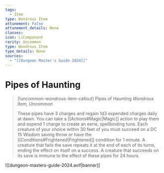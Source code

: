```yaml
---
tags:
  - Item
type: Wondrous Item
attunement: False
attunement_details: None
classes:
icon: LiComponent
rarity: Uncommon
type: Wondrous Item
type_details: None
sources: 
  - "[[Dungeon Master's Guide 2024]]"
---
```

# Pipes of Haunting
>[!uncommon-wondrous-item-callout] Pipes of Haunting
>_Wondrous Item, Uncommon_
>
>These pipes have 3 charges and regain 1d3 expended charges daily at dawn. You can take a [[Actions#Magic\|Magic]] action to play them and expend 1 charge to create an eerie, spellbinding tune. Each creature of your choice within 30 feet of you must succeed on a DC 15 Wisdom saving throw or have the [[Conditions#Frightened\|Frightened]] condition for 1 minute. A creature that fails the save repeats it at the end of each of its turns, ending the effect on itself on a success. A creature that succeeds on its save is immune to the effect of these pipes for 24 hours.
>


![[dungeon-masters-guide-2024.avif|banner]]